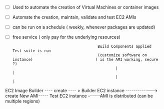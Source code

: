 - [ ]   Used to automate the creation of Virtual Machines or container images
- [ ]  Automate the creation, maintain, validate and test EC2 AMIs
- [ ] can be run on a schedule ( weekly, whenever packages are updated)
- [ ] free service ( only pay for the underlying resources)


											Build Components applied                                    Test suite is run               
											(customize software on instance)                            ( is the AMI working, secure ?)           
													|                                                          |   
													|                                                          |   
EC2 Image Builder ---- create ----  > Builder EC2 instance   -------------> create New AMI----- Test EC2 instance ------AMI is distributed
																													  (can be multiple regions)
								
